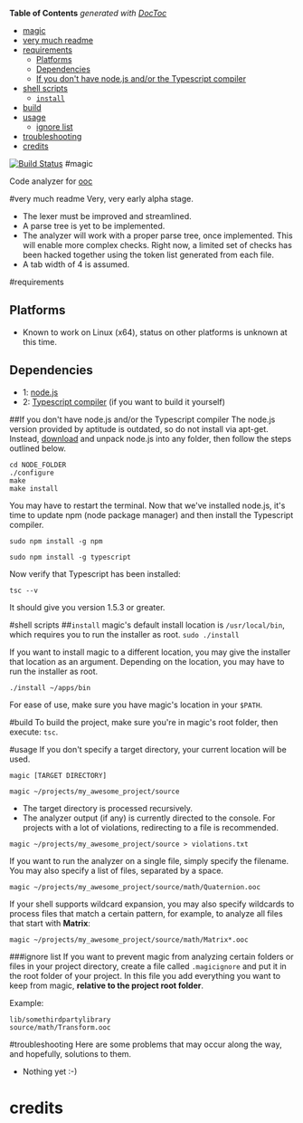 <!-- START doctoc generated TOC please keep comment here to allow auto update -->
<!-- DON'T EDIT THIS SECTION, INSTEAD RE-RUN doctoc TO UPDATE -->
**Table of Contents**  *generated with [DocToc](https://github.com/thlorenz/doctoc)*

- [magic](#magic)
- [very much readme](#very-much-readme)
- [requirements](#requirements)
  - [Platforms](#platforms)
  - [Dependencies](#dependencies)
  - [If you don't have node.js and/or the Typescript compiler](#if-you-dont-have-nodejs-andor-the-typescript-compiler)
- [shell scripts](#shell-scripts)
  - [```install```](#install)
- [build](#build)
- [usage](#usage)
    - [ignore list](#ignore-list)
- [troubleshooting](#troubleshooting)
- [credits](#credits)

<!-- END doctoc generated TOC please keep comment here to allow auto update -->

[![Build Status](https://secure.travis-ci.org/cogneco/magic.png?branch=master)](http://travis-ci.org/cogneco/magic)
#magic

Code analyzer for [ooc](http://ooc-lang.org)

#very much readme
Very, very early alpha stage.
* The lexer must be improved and streamlined.
* A parse tree is yet to be implemented.
* The analyzer will work with a proper parse tree, once implemented.
This will enable more complex checks. Right now, a limited set of checks has been hacked together using the
token list generated from each file.
* A tab width of 4 is assumed.

#requirements
## Platforms
* Known to work on Linux (x64), status on other platforms is unknown at this time.

## Dependencies
* 1: [node.js](http://nodejs.org/)
* 2: [Typescript compiler](http://www.typescriptlang.org/) (if you want to build it yourself)

##If you don't have node.js and/or the Typescript compiler
The node.js version provided by aptitude is outdated, so do not install via apt-get.
Instead, [download](https://nodejs.org/download/) and unpack node.js into any folder, then follow the steps outlined below.
```
cd NODE_FOLDER
./configure
make
make install
```
You may have to restart the terminal. Now that we've installed node.js, it's time to update
npm (node package manager) and then install the Typescript compiler.
```
sudo npm install -g npm
```
```
sudo npm install -g typescript
```
Now verify that Typescript has been installed:
```
tsc --v
```
It should give you version 1.5.3 or greater.

#shell scripts
##```install```
magic's default install location is ```/usr/local/bin```, which requires you to run the installer as root.
```sudo ./install```

If you want to install magic to a different location, you may give the installer that location as an argument.
Depending on the location, you may have to run the installer as root.

```./install ~/apps/bin```

For ease of use, make sure you have magic's location in your ```$PATH```.

#build
To build the project, make sure you're in magic's root folder, then execute: ```tsc```.

#usage
If you don't specify a target directory, your current location will be used.

```
magic [TARGET DIRECTORY]
```
```
magic ~/projects/my_awesome_project/source
```
* The target directory is processed recursively.
* The analyzer output (if any) is currently directed to the console. For projects
with a lot of violations, redirecting to a file is recommended.
```
magic ~/projects/my_awesome_project/source > violations.txt
```
If you want to run the analyzer on a single file, simply specify the filename.
You may also specify a list of files, separated by a space.
```
magic ~/projects/my_awesome_project/source/math/Quaternion.ooc
```
If your shell supports wildcard expansion, you may also specify wildcards to
process files that match a certain pattern, for example, to analyze all files that start with __Matrix__:
```
magic ~/projects/my_awesome_project/source/math/Matrix*.ooc
```

###ignore list
If you want to prevent magic from analyzing certain folders or files in your project directory,
create a file called ```.magicignore``` and put it in the root folder of your project. In this file
you add everything you want to keep from magic, __relative to the project root folder__.

Example:
```
lib/somethirdpartylibrary
source/math/Transform.ooc
```

#troubleshooting
Here are some problems that may occur along the way, and hopefully, solutions to them.
* Nothing yet :-)

# credits

